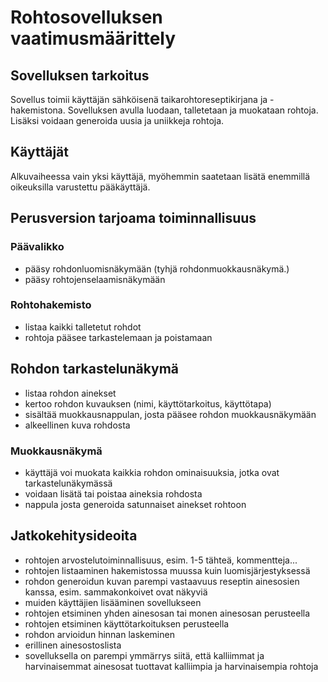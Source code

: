 # Rohtosovelluksen vaatimusmäärittely

## Sovelluksen tarkoitus
Sovellus toimii käyttäjän sähköisenä taikarohtoreseptikirjana ja -hakemistona. Sovelluksen avulla luodaan, talletetaan ja muokataan rohtoja. Lisäksi voidaan generoida uusia ja uniikkeja rohtoja.

## Käyttäjät
Alkuvaiheessa vain yksi käyttäjä, myöhemmin saatetaan lisätä enemmillä oikeuksilla varustettu pääkäyttäjä.



## Perusversion tarjoama toiminnallisuus
### Päävalikko
* pääsy rohdonluomisnäkymään (tyhjä rohdonmuokkausnäkymä.)
* pääsy rohtojenselaamisnäkymään

### Rohtohakemisto
* listaa kaikki talletetut rohdot
* rohtoja pääsee tarkastelemaan ja poistamaan

## Rohdon tarkastelunäkymä
* listaa rohdon ainekset
* kertoo rohdon kuvauksen (nimi, käyttötarkoitus, käyttötapa)
* sisältää muokkausnappulan, josta pääsee rohdon muokkausnäkymään
* alkeellinen kuva rohdosta

### Muokkausnäkymä
* käyttäjä voi muokata kaikkia rohdon ominaisuuksia, jotka ovat tarkastelunäkymässä
* voidaan lisätä tai poistaa aineksia rohdosta
* nappula josta generoida satunnaiset ainekset rohtoon

## Jatkokehitysideoita
* rohtojen arvostelutoiminnallisuus, esim. 1-5 tähteä, kommentteja...
* rohtojen listaaminen hakemistossa muussa kuin luomisjärjestyksessä
* rohdon generoidun kuvan parempi vastaavuus reseptin ainesosien kanssa, esim. sammakonkoivet ovat näkyviä
* muiden käyttäjien lisääminen sovellukseen
* rohtojen etsiminen yhden ainesosan tai monen ainesosan perusteella
* rohtojen etsiminen käyttötarkoituksen perusteella
* rohdon arvioidun hinnan laskeminen
* erillinen ainesostoslista
* sovelluksella on parempi ymmärrys siitä, että kalliimmat ja harvinaisemmat ainesosat tuottavat kalliimpia ja harvinaisempia rohtoja
